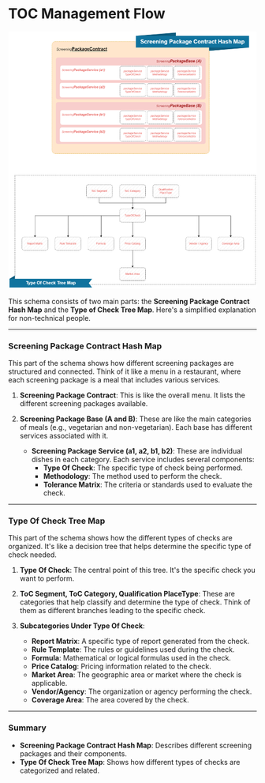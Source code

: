 # TOC Management Flow

![alt text](../../../../../static/img/toc-schema.png)

This schema consists of two main parts: the **Screening Package Contract Hash Map** and the **Type of Check Tree Map**. Here's a simplified explanation for non-technical people.

---

### Screening Package Contract Hash Map

This part of the schema shows how different screening packages are structured and connected. Think of it like a menu in a restaurant, where each screening package is a meal that includes various services.

1. **Screening Package Contract**: This is like the overall menu. It lists the different screening packages available.

2. **Screening Package Base (A and B)**: These are like the main categories of meals (e.g., vegetarian and non-vegetarian). Each base has different services associated with it.

   - **Screening Package Service (a1, a2, b1, b2)**: These are individual dishes in each category. Each service includes several components:
     - **Type Of Check**: The specific type of check being performed.
     - **Methodology**: The method used to perform the check.
     - **Tolerance Matrix**: The criteria or standards used to evaluate the check.

---

### Type Of Check Tree Map

This part of the schema shows how the different types of checks are organized. It's like a decision tree that helps determine the specific type of check needed.

1. **Type Of Check**: The central point of this tree. It's the specific check you want to perform.

2. **ToC Segment, ToC Category, Qualification PlaceType**: These are categories that help classify and determine the type of check. Think of them as different branches leading to the specific check.

3. **Subcategories Under Type Of Check**:
   - **Report Matrix**: A specific type of report generated from the check.
   - **Rule Template**: The rules or guidelines used during the check.
   - **Formula**: Mathematical or logical formulas used in the check.
   - **Price Catalog**: Pricing information related to the check.
   - **Market Area**: The geographic area or market where the check is applicable.
   - **Vendor/Agency**: The organization or agency performing the check.
   - **Coverage Area**: The area covered by the check.

---

### Summary

- **Screening Package Contract Hash Map**: Describes different screening packages and their components.
- **Type Of Check Tree Map**: Shows how different types of checks are categorized and related.
